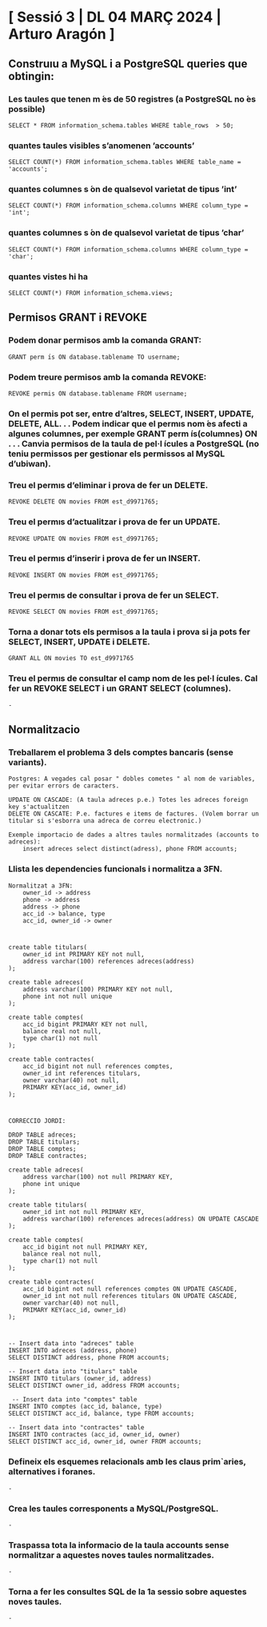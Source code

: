# [ Sessió 3 | DL 04 MARÇ 2024 | Arturo Aragón ]

## Construıu a MySQL i a PostgreSQL queries que obtingin:

### Les taules que tenen m ́es de 50 registres (a PostgreSQL no  ́es possible)

    SELECT * FROM information_schema.tables WHERE table_rows  > 50;

### quantes taules visibles s’anomenen ’accounts’

    SELECT COUNT(*) FROM information_schema.tables WHERE table_name = 'accounts';

### quantes columnes s ́on de qualsevol varietat de tipus ’int’

    SELECT COUNT(*) FROM information_schema.columns WHERE column_type = 'int';

### quantes columnes s ́on de qualsevol varietat de tipus ’char’

    SELECT COUNT(*) FROM information_schema.columns WHERE column_type = 'char';

### quantes vistes hi ha

    SELECT COUNT(*) FROM information_schema.views;

## Permisos GRANT i REVOKE

### Podem donar permisos amb la comanda GRANT:
    
    GRANT perm ́ıs ON database.tablename TO username;

### Podem treure permisos amb la comanda REVOKE:

    REVOKE permis ON database.tablename FROM username;

### On el permis pot ser, entre d’altres, SELECT, INSERT, UPDATE, DELETE, ALL. . . Podem indicar que el permıs nom ́es afecti a algunes columnes, per exemple GRANT perm ́ıs(columnes) ON . . . Canvia permisos de la taula de pel·l ́ıcules a PostgreSQL (no teniu permissos per gestionar els permissos al MySQL d’ubiwan).

### Treu el permıs d’eliminar i prova de fer un DELETE.

    REVOKE DELETE ON movies FROM est_d9971765;

### Treu el permıs d’actualitzar i prova de fer un UPDATE.
    REVOKE UPDATE ON movies FROM est_d9971765;

### Treu el permıs d’inserir i prova de fer un INSERT.
    REVOKE INSERT ON movies FROM est_d9971765;

### Treu el permıs de consultar i prova de fer un SELECT.
    REVOKE SELECT ON movies FROM est_d9971765;

### Torna a donar tots els permisos a la taula i prova si ja pots fer SELECT, INSERT, UPDATE i DELETE.
    GRANT ALL ON movies TO est_d9971765

### Treu el permıs de consultar el camp nom de les pel·l ́ıcules. Cal fer un REVOKE SELECT i un GRANT SELECT (columnes).
    -

## Normalitzacio


### Treballarem el problema 3 dels comptes bancaris (sense variants).

    Postgres: A vegades cal posar " dobles cometes " al nom de variables, per evitar errors de caracters.

    UPDATE ON CASCADE: (A taula adreces p.e.) Totes les adreces foreign key s'actualitzen
    DELETE ON CASCATE: P.e. factures e items de factures. (Volem borrar un titular si s'esborra una adreca de correu electronic.)

    Exemple importacio de dades a altres taules normalitzades (accounts to adreces):
        insert adreces select distinct(adress), phone FROM accounts;

### Llista les dependencies funcionals i normalitza a 3FN.

    Normalitzat a 3FN:
        owner_id -> address
        phone -> address
        address -> phone
        acc_id -> balance, type
        acc_id, owner_id -> owner

#

    create table titulars(
        owner_id int PRIMARY KEY not null,
        address varchar(100) references adreces(address)
    );

    create table adreces(
        address varchar(100) PRIMARY KEY not null,
        phone int not null unique
    );

    create table comptes(
        acc_id bigint PRIMARY KEY not null,
        balance real not null,
        type char(1) not null
    );

    create table contractes(
        acc_id bigint not null references comptes,
        owner_id int references titulars,
        owner varchar(40) not null,
        PRIMARY KEY(acc_id, owner_id)
    );

#
    CORRECCIO JORDI:

    DROP TABLE adreces;
    DROP TABLE titulars;
    DROP TABLE comptes;
    DROP TABLE contractes;

    create table adreces(
        address varchar(100) not null PRIMARY KEY,
        phone int unique
    );

    create table titulars(
        owner_id int not null PRIMARY KEY,
        address varchar(100) references adreces(address) ON UPDATE CASCADE
    );

    create table comptes(
        acc_id bigint not null PRIMARY KEY,
        balance real not null,
        type char(1) not null
    );

    create table contractes(
        acc_id bigint not null references comptes ON UPDATE CASCADE,
        owner_id int not null references titulars ON UPDATE CASCADE,
        owner varchar(40) not null,
        PRIMARY KEY(acc_id, owner_id)
    );

#

    -- Insert data into "adreces" table
    INSERT INTO adreces (address, phone)
    SELECT DISTINCT address, phone FROM accounts;

    -- Insert data into "titulars" table
    INSERT INTO titulars (owner_id, address)
    SELECT DISTINCT owner_id, address FROM accounts;

     -- Insert data into "comptes" table
    INSERT INTO comptes (acc_id, balance, type)
    SELECT DISTINCT acc_id, balance, type FROM accounts;

    -- Insert data into "contractes" table
    INSERT INTO contractes (acc_id, owner_id, owner)
    SELECT DISTINCT acc_id, owner_id, owner FROM accounts;


### Defineix els esquemes relacionals amb les claus prim`aries, alternatives i foranes.
    -

### Crea les taules corresponents a MySQL/PostgreSQL.
    -

### Traspassa tota la informacio de la taula accounts sense normalitzar a aquestes noves taules normalitzades.
    -

### Torna a fer les consultes SQL de la 1a sessio sobre aquestes noves taules.
    -
